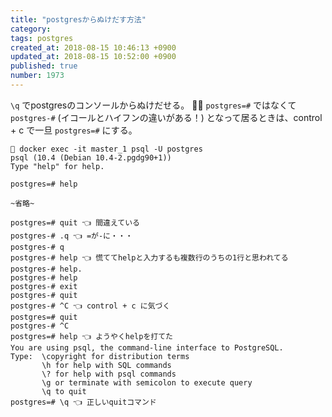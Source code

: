 ```yaml
---
title: "postgresからぬけだす方法"
category: 
tags: postgres
created_at: 2018-08-15 10:46:13 +0900
updated_at: 2018-08-15 10:52:00 +0900
published: true
number: 1973
---
```


`\q` でpostgresのコンソールからぬけだせる。 :walking_woman: 
`postgres=#` ではなくて `postgres-#` (イコールとハイフンの違いがある！) となって居るときは、control + c で一旦  `postgres=#`  にする。


```shell
🌸 docker exec -it master_1 psql -U postgres
psql (10.4 (Debian 10.4-2.pgdg90+1))
Type "help" for help.

postgres=# help

~省略~
 
postgres=# quit 👈 間違えている
postgres-# .q 👈 =が-に・・・
postgres-# q
postgres-# help 👈 慌ててhelpと入力するも複数行のうちの1行と思われてる
postgres-# help.
postgres-# help
postgres-# exit
postgres-# quit
postgres-# ^C 👈 control + c に気づく
postgres=# quit
postgres-# ^C
postgres=# help 👈 ようやくhelpを打てた
You are using psql, the command-line interface to PostgreSQL.
Type:  \copyright for distribution terms
       \h for help with SQL commands
       \? for help with psql commands
       \g or terminate with semicolon to execute query
       \q to quit
postgres=# \q 👈 正しいquitコマンド
```
